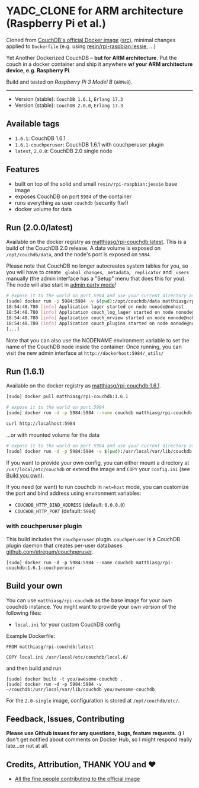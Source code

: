 YADC_CLONE for ARM architecture (Raspberry Pi et al.)
===

Cloned from [CouchDB's official Docker image](https://hub.docker.com/_/couchdb/) ([src](https://github.com/apache/couchdb-docker)), minimal changes applied to `Dockerfile` (e.g. using [resin/rpi-raspbian:jessie](https://hub.docker.com/r/resin/rpi-raspbian/), ...)

Yet Another Dockerized CouchDB – **but for ARM architecture**.
Put the couch in a docker container and ship it anywhere **w/ your ARM architecture device, e.g. Raspberry Pi**.

Build and tested on *Raspberry Pi 3 Model B* (`ARMv8`).

---

- Version (stable): `CouchDB 1.6.1`, `Erlang 17.3`
- Version (stable): `CouchDB 2.0.0`, `Erlang 17.3`

## Available tags

- `1.6.1`: CouchDB 1.6.1
- `1.6.1-couchperuser`: CouchDB 1.6.1 with couchperuser plugin
- `latest`, `2.0.0`: CouchDB 2.0 single node

## Features

* built on top of the solid and small `resin/rpi-raspbian:jessie` base image
* exposes CouchDB on port `5984` of the container
* runs everything as user `couchdb` (security ftw!)
* docker volume for data

## Run (2.0.0/latest)

Available on the docker registry as [matthiasg/rpi-couchdb:latest](https://index.docker.io/u/matthiasg/rpi-couchdb/).
This is a build of the CouchDB 2.0 release. A data volume
is exposed on `/opt/couchdb/data`, and the node's port is exposed on `5984`.

Please note that CouchDB no longer autocreates system tables for you, so you will
have to create `_global_changes`, `_metadata`, `_replicator` and `_users` manually (the admin interface has a "Setup" menu that does this for you).
The node will also start in [admin party mode](http://guide.couchdb.org/draft/security.html#party)!

```bash
# expose it to the world on port 5984 and use your current directory as the CouchDB Database directory
[sudo] docker run -p 5984:5984 -v $(pwd):/opt/couchdb/data matthiasg/rpi-couchdb
18:54:48.780 [info] Application lager started on node nonode@nohost
18:54:48.780 [info] Application couch_log_lager started on node nonode@nohost
18:54:48.780 [info] Application couch_mrview started on node nonode@nohost
18:54:48.780 [info] Application couch_plugins started on node nonode@nohost
[...]
```

Note that you can also use the NODENAME environment variable to set the name of the CouchDB node inside the container.
Once running, you can visit the new admin interface at `http://dockerhost:5984/_utils/`

## Run (1.6.1)

Available on the docker registry as [matthiasg/rpi-couchdb:1.6.1](https://index.docker.io/u/matthiasg/rpi-couchdb/).

```bash
[sudo] docker pull matthiasg/rpi-couchdb:1.6.1

# expose it to the world on port 5984
[sudo] docker run -d -p 5984:5984 --name couchdb matthiasg/rpi-couchdb:1.6.1

curl http://localhost:5984
```

...or with mounted volume for the data

```bash
# expose it to the world on port 5984 and use your current directory as the CouchDB Database directory
[sudo] docker run -d -p 5984:5984 -v $(pwd):/usr/local/var/lib/couchdb --name couchdb matthiasg/rpi-couchdb:1.6.1
```

If you want to provide your own config, you can either mount a directory at `/usr/local/etc/couchdb`
or extend the image and `COPY` your `config.ini` (see [Build you own](#build-your-own)).

If you need (or want) to run couchdb in `net=host` mode, you can customize the port and bind address using environment variables:

 - `COUCHDB_HTTP_BIND_ADDRESS` (default: `0.0.0.0`)
 - `COUCHDB_HTTP_PORT` (default: `5984`)

### with couchperuser plugin

This build includes the `couchperuser` plugin.
`couchperuser` is a CouchDB plugin daemon that creates per-user databases [github.com/etrepum/couchperuser](https://github.com/etrepum/couchperuser).

```
[sudo] docker run -d -p 5984:5984 --name couchdb matthiasg/rpi-couchdb:1.6.1-couchperuser
```

## Build your own

You can use `matthiasg/rpi-couchdb` as the base image for your own couchdb instance.
You might want to provide your own version of the following files:

* `local.ini` for your custom CouchDB config

Example Dockerfile:

```
FROM matthiasg/rpi-couchdb:latest

COPY local.ini /usr/local/etc/couchdb/local.d/
```

and then build and run

```
[sudo] docker build -t you/awesome-couchdb .
[sudo] docker run -d -p 5984:5984 -v ~/couchdb:/usr/local/var/lib/couchdb you/awesome-couchdb
```

For the `2.0-single` image, configuration is stored at `/opt/couchdb/etc/`.

## Feedback, Issues, Contributing

**Please use Github issues for any questions, bugs, feature requests. :)**
I don't get notified about comments on Docker Hub, so I might respond really late...or not at all.

## Credits, Attribution, THANK YOU and ❤

- [All the fine people contributing to the official image](https://github.com/apache/couchdb-docker/graphs/contributors)
